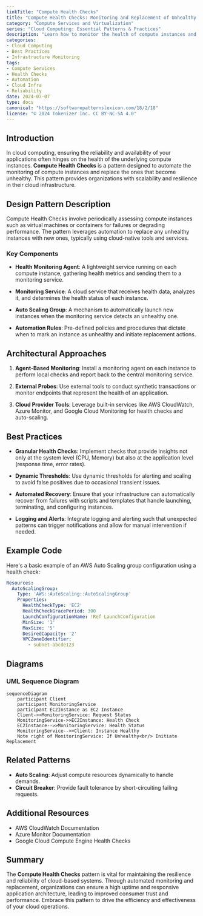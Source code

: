 ```yaml
---
linkTitle: "Compute Health Checks"
title: "Compute Health Checks: Monitoring and Replacement of Unhealthy Instances"
category: "Compute Services and Virtualization"
series: "Cloud Computing: Essential Patterns & Practices"
description: "Learn how to monitor the health of compute instances and ensure automatic replacement of unhealthy instances to maintain application reliability and availability in cloud infrastructure."
categories:
- Cloud Computing
- Best Practices
- Infrastructure Monitoring
tags:
- Compute Services
- Health Checks
- Automation
- Cloud Infra
- Reliability
date: 2024-07-07
type: docs
canonical: "https://softwarepatternslexicon.com/18/2/18"
license: "© 2024 Tokenizer Inc. CC BY-NC-SA 4.0"
---
```


## Introduction

In cloud computing, ensuring the reliability and availability of your applications often hinges on the health of the underlying compute instances. **Compute Health Checks** is a pattern designed to automate the monitoring of compute instances and replace the ones that become unhealthy. This pattern provides organizations with scalability and resilience in their cloud infrastructure.

## Design Pattern Description

Compute Health Checks involve periodically assessing compute instances such as virtual machines or containers for failures or degrading performance. The pattern leverages automation to replace any unhealthy instances with new ones, typically using cloud-native tools and services.

### Key Components

- **Health Monitoring Agent**: A lightweight service running on each compute instance, gathering health metrics and sending them to a monitoring service.

- **Monitoring Service**: A cloud service that receives health data, analyzes it, and determines the health status of each instance.

- **Auto Scaling Group**: A mechanism to automatically launch new instances when the monitoring service detects an unhealthy one.

- **Automation Rules**: Pre-defined policies and procedures that dictate when to mark an instance as unhealthy and initiate replacement actions.

## Architectural Approaches

1. **Agent-Based Monitoring**: Install a monitoring agent on each instance to perform local checks and report back to the central monitoring service.

2. **External Probes**: Use external tools to conduct synthetic transactions or monitor endpoints that represent the health of an application.

3. **Cloud Provider Tools**: Leverage built-in services like AWS CloudWatch, Azure Monitor, and Google Cloud Monitoring for health checks and auto-scaling.

## Best Practices

- **Granular Health Checks**: Implement checks that provide insights not only at the system level (CPU, Memory) but also at the application level (response time, error rates).

- **Dynamic Thresholds**: Use dynamic thresholds for alerting and scaling to avoid false positives due to occasional transient issues.

- **Automated Recovery**: Ensure that your infrastructure can automatically recover from failures with scripts and templates that handle launching, terminating, and configuring instances.

- **Logging and Alerts**: Integrate logging and alerting such that unexpected patterns can trigger notifications and allow for manual intervention if needed.

## Example Code

Here's a basic example of an AWS Auto Scaling group configuration using a health check:

```yaml
Resources:
  AutoScalingGroup:
    Type: 'AWS::AutoScaling::AutoScalingGroup'
    Properties:
      HealthCheckType: 'EC2'
      HealthCheckGracePeriod: 300
      LaunchConfigurationName: !Ref LaunchConfiguration
      MinSize: '1'
      MaxSize: '5'
      DesiredCapacity: '2'
      VPCZoneIdentifier:
        - subnet-abcde123
```

## Diagrams

### UML Sequence Diagram

```mermaid
sequenceDiagram
    participant Client
    participant MonitoringService
    participant EC2Instance as EC2 Instance
    Client->>MonitoringService: Request Status
    MonitoringService->>EC2Instance: Health Check
    EC2Instance-->>MonitoringService: Health Status
    MonitoringService-->>Client: Instance Healthy
    Note right of MonitoringService: If Unhealthy<br/> Initiate Replacement
```

## Related Patterns

- **Auto Scaling**: Adjust compute resources dynamically to handle demands.
- **Circuit Breaker**: Provide fault tolerance by short-circuiting failing requests.

## Additional Resources

- AWS CloudWatch Documentation
- Azure Monitor Documentation
- Google Cloud Compute Engine Health Checks

## Summary

The **Compute Health Checks** pattern is vital for maintaining the resilience and reliability of cloud-based systems. Through automated monitoring and replacement, organizations can ensure a high uptime and responsive application architecture, leading to improved consumer trust and performance. Embrace this pattern to drive the efficiency and effectiveness of your cloud operations.

